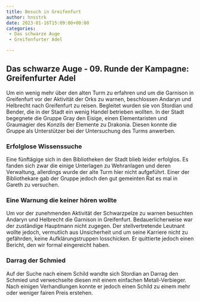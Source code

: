 ```yaml
---
title: Besuch in Greifenfurt
author: hnsstrk
date: 2023-01-16T15:09:00+00:00
categories:
 - Das schwarze Auge
 - Greifenfurter Adel

---
```

## Das schwarze Auge - 09. Runde der Kampagne: Greifenfurter Adel

Um ein wenig mehr über den alten Turm zu erfahren und um die Garnison in Greifenfurt vor der Aktivität der Orks zu warnen, beschlossen Andaryn und Helbrecht nach Greifenfurt zu reisen. Begleitet wurden sie von Stordian und Bender, die in der Stadt ein wenig Handel betrieben wollten. In der Stadt begegnete die Gruppe Gray den Eisige, einen Elementaristen und Graumagier des Konzils der Elemente zu Drakonia. Diesen konnte die Gruppe als Unterstützer bei der Untersuchung des Turms anwerben.

### Erfolglose Wissenssuche

Eine fünftägige sich in den Bibliotheken der Stadt blieb leider erfolglos. Es fanden sich zwar die einige Unterlagen zu Wehranlagen und deren Verwaltung, allerdings wurde der alte Turm hier nicht aufgeführt. Einer der Bibliothekare gab der Gruppe jedoch den gut gemeinten Rat es mal in Gareth zu versuchen.

### Eine Warnung die keiner hören wollte

Um vor der zunehmenden Aktivität der Schwarzpelze zu warnen besuchten Andaryn und Helbrecht die Garnison in Greifenfurt. Bedauerlicherweise war der zuständige Hauptmann nicht zugegen. Der stellvertretende Leutnant wollte jedoch, vermutlich aus Unsicherheit und um seine Karriere nicht zu gefährden, keine Aufklärungstruppen losschicken. Er quittierte jedoch einen Bericht, den wir formal eingereicht haben.

### Darrag der Schmied

Auf der Suche nach einem Schild wandte sich Stordian an Darrag den Schmied und verwechselte diesen mit einem einfachen Metall-Verbieger. Nach einigen Verhandlungen konnte er jedoch einen Schild zu einem mehr oder weniger fairen Preis erstehen.
